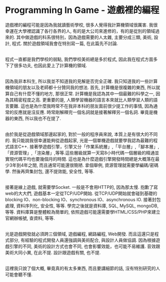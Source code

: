 <!--
   - $File: Programming In Game - 遊戲裡的編程.html $
   - $Date: 2019-02-19 20:44:38 $
   - $Revision: $
   - $Creator: Jen-Chieh Shen $
   - $Notice: See LICENSE.txt for modification and distribution information
   -                   Copyright © 2019 by Shen, Jen-Chieh $
-->



<div id="content-header">
  <h1>Programming In Game - 遊戲裡的編程</h1>
</div>

<p>
  遊戲裡的編程可能是因為我就讀藝術學校, 很多人覺得我計算機領域很厲害. 我很幸運在大學裡認識了各行各界的人, 有的是大公司來進修的，有的是從別的領域過來的. 其中做遊戲的科系很特別，因為遊戲需要的人太雜, 主要分成三類, 美術, 設計, 程式. 關於遊戲領域我會在特別寫一篇, 在此篇先不討論.
  <br/><br/>

  程式一直都是我們學校的弱點, 我們學校美術總是多於程式, 因此我在程式方面多下了很多功夫, 也因此愛上了計算機的領域.
  <br/><br/>

  因為我非本科生, 所以我並不知道我的見解是否完全正確. 我只知道我的一些計算機領域的朋友以及老師都十分贊同我的想法. 首先, 計算機是很複雜的東西, 所以就算自己有什麼不懂的地方, 那很正常. 計算機是我認為其中一個最難的科學之一, 因為其精密程度之高. 更重要的是, 人類學習機器的語言本來就比人類學習人類的語言要難. 這也是為什麼我時常不在我非本科的朋友面前很少提工作的事情, 因為通常的反應就是沒反應. 時常剛解釋完一個名詞就是接著解釋另一個名詞. 畢竟是機器的東西, 所以我也不在提了.
  <br/><br/>

  由於我是從遊戲領域那邊起家的, 對於一般的程序員來說, 本質上是有很大的不同的. 我只能說我很幸運能夠從遊戲起家, 光是一個單機遊戲就要學我認為最難的程式語言C++. 接著學遊戲引擎，引擎又分「作業系統層」,「平台層」,「腳本層」,「資源管理」,「渲染層」,等等.這些層級就算一天寫8小時代碼一個層級的精通並實現代碼平均也要幾個月的時間. 這也是為什麼遊戲引擎開發時間總是大概落在最少3年到4年之間, 而且通常可能還很簡陋. 拿個舉例, 資源管理就需要學編碼/密碼學. 然後再齊集封包, 還不提效能, 安全性, 等等.
  <br/><br/>

  接著是線上遊戲, 就需要學Socket. 一般是不會用HTTP的, 因為那太慢. 抱歉了寫web的大大們, 遊戲基本一定從TCP/UDP開始. 從TCP/UDP開始就會碰到基礎的blocking IO、non-blocking IO、synchronous IO、asynchronous IO. 接著封包處理, 資料序列化, 安全性, 等等. 學完之後就是資料庫, SQL, MySQL, mongoDB, 等等. 資料庫算是整體較為簡單的, 依照遊戲可能還需要學HTML/CSS/PHP來建立官網辦帳號, 查資料, 等等.
  <br/><br/>

  光是遊戲開發就必須跨三個領域, 遊戲編程, 網路編程, Web開發. 而且這還只是程式部分, 有經驗的程式開發人員還強調與美術配合, 與設計人員做協調. 因為根據遊戲引擎的不同, 美術的設計方式也會不同, 也會影響效能，也可能不易維護. 音效跟美術大同小異, 在此不提. 設計跟遊戲有關, 也不提.
  <br/><br/>

  這裡我只說了個大概, 畢竟真的有太多東西, 而且要講細節的話, 沒有特別研究的人可能會聽不懂.
</p>
